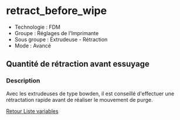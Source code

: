 # retract_before_wipe

* Technologie : FDM
* Groupe : Réglages de l'Imprimante
* Sous groupe : Extrudeuse - Rétraction
* Mode : Avancé

## Quantité de rétraction avant essuyage

### Description

Avec les extrudeuses de type bowden, il est conseillé d'effectuer une rétractation rapide avant de réaliser le mouvement de purge.

[Retour Liste variables](variable_list.md)